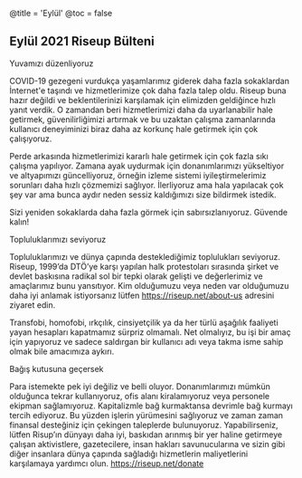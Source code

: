 @title = 'Eylül'
@toc = false


Eylül 2021 Riseup Bülteni
-------------------------

Yuvamızı düzenliyoruz

COVID-19 gezegeni vurdukça yaşamlarımız giderek daha fazla sokaklardan İnternet'e taşındı ve hizmetlerimize çok daha fazla talep oldu. Riseup buna hazır değildi ve beklentilerinizi karşılamak için elimizden geldiğince hızlı yanıt verdik. O zamandan beri hizmetlerimizi daha da uyarlanabilir hale getirmek, güvenilirliğimizi artırmak ve bu uzaktan çalışma zamanlarında kullanıcı deneyiminizi biraz daha az korkunç hale getirmek için çok çalışıyoruz. 

Perde arkasında hizmetlerimizi kararlı hale getirmek için çok fazla sıkı çalışma yapılıyor. Zamana ayak uydurmak için donanımlarımızı yükseltiyor ve altyapımızı güncelliyoruz, örneğin izleme sistemi iyileştirmelerimiz sorunları daha hızlı çözmemizi sağlıyor. İlerliyoruz ama hala yapılacak çok şey var ama bunca aydır neden sessiz kaldığımızı size bildirmek istedik. 

Sizi yeniden sokaklarda daha fazla görmek için sabırsızlanıyoruz. Güvende kalın!

Topluluklarımızı seviyoruz

Topluluklarımızı ve dünya çapında desteklediğimiz toplulukları seviyoruz. Riseup, 1999’da DTÖ’ye karşı yapılan halk protestoları sırasında şirket ve devlet baskısına radikal sol bir tepki olarak gelişti ve değerlerimiz ve amaçlarımız bunu yansıtıyor. Kim olduğumuzu veya neden var olduğumuzu daha iyi anlamak istiyorsanız lütfen https://riseup.net/about-us adresini ziyaret edin.

Transfobi, homofobi, ırkçılık, cinsiyetçilik ya da her türlü aşağılık faaliyeti yayan hesapları kapatmamız sürpriz olmamalı. Net olmalıyız, bu işi bir amaç için yapıyoruz ve sadece saldırgan bir kullanıcı adı veya takma isme sahip olmak bile amacımıza aykırı.

Bağış kutusuna geçersek

Para istemekte pek iyi değiliz ve belli oluyor. Donanımlarımızı mümkün olduğunca tekrar kullanıyoruz, ofis alanı kiralamıyoruz veya personele ekipman sağlamıyoruz. Kapitalizmle bağ kurmaktansa devrimle bağ kurmayı tercih ediyoruz. Bu yüzden işlerin yürümesini sağlıyoruz ve zaman zaman finansal desteğiniz için çekingen taleplerde bulunuyoruz. Yapabilirseniz, lütfen Risup’ın dünyayı daha iyi, baskıdan arınmış bir yer haline getirmeye çalışan aktivistlere, gazetecilere, insan hakları savunucularına ve sizin gibi diğer insanlara dünya çapında sağladığı hizmetlerin maliyetlerini karşılamaya yardımcı olun. https://riseup.net/donate